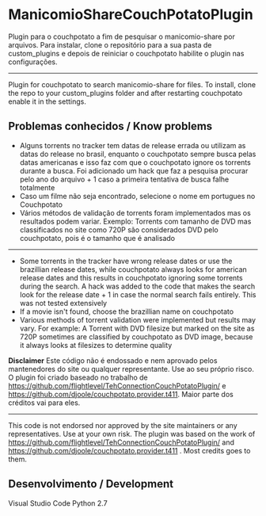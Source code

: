 # ManicomioShareCouchPotatoPlugin #
Plugin para o couchpotato a fim de pesquisar o manicomio-share por arquivos.
Para instalar, clone o repositório para a sua pasta de custom_plugins e depois de reiniciar o couchpotato habilite o plugin nas configurações.
___
Plugin for couchpotato to search manicomio-share for files. 
To install, clone the repo to your custom_plugins folder and after restarting couchpotato enable it in the settings.

## Problemas conhecidos /  Know problems ##

+ Alguns torrents no tracker tem datas de release errada ou utilizam as datas do release no brasil, enquanto o couchpotato sempre busca pelas datas americanas e isso faz com que o couchpotato ignore os torrents durante a busca. Foi adicionado um hack que faz a pesquisa procurar pelo ano do arquivo + 1 caso a primeira tentativa de busca falhe totalmente
+ Caso um filme não seja encontrado, selecione o nome em portugues no Couchpotato
+ Vários métodos de validação de torrents foram implementados mas os resultados podem variar. Exemplo: Torrents com tamanho de DVD mas classificados no site como 720P são considerados DVD pelo couchpotato, pois é o tamanho que é analisado
___
+ Some torrents in the tracker have wrong release dates or use the brazillian release dates, while couchpotato always looks for american release dates and this results in couchpotato ignoring some torrents during the search. A hack was added to the code that makes the search look for the release date + 1 in case the normal search fails entirely. This was not tested extensively
+ If a movie isn't found, choose the brazillian name on couchpotato
+ Various methods of torrent validation were implemented but results may vary. For example: A Torrent with DVD filesize but marked on the site as 720P sometimes are classified by couchpotato as DVD image, because it always looks at filesizes to determine quality

**Disclaimer** 
Este código não é endossado e nem aprovado pelos mantenedores do site ou qualquer representante.
Use ao seu próprio risco.
O plugin foi criado baseado no trabalho de https://github.com/flightlevel/TehConnectionCouchPotatoPlugin/ e https://github.com/djoole/couchpotato.provider.t411. Maior parte dos créditos vai para eles. 
___
This code is not endorsed nor approved by the site maintainers or any representatives.
Use at your own risk.
The plugin was based on the work of https://github.com/flightlevel/TehConnectionCouchPotatoPlugin/ and https://github.com/djoole/couchpotato.provider.t411 . Most credits goes to them. 

## Desenvolvimento / Development ##

Visual Studio Code
Python 2.7
